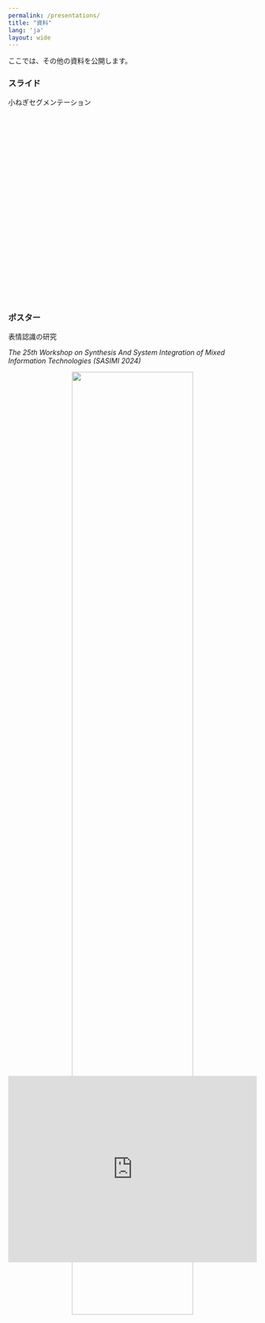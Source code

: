 ```yaml
---
permalink: /presentations/
title: "資料"
lang: 'ja'
layout: wide
---
```



ここでは、その他の資料を公開します。


### スライド
小ねぎセグメンテーション
<div style="
  position: relative;
  display:block;
  margin:0 auto;
  width: 100%;
  max-width:780px;
  max-height: 585px;
  padding-bottom: 75%;
  top: 50%;"
>
  <iframe 
    src="https://speakerdeck.com/player/f027bc23215946868b187e68bec91c37" title="小ねぎ調製位置検出のためのインスタンスセグメンテーション" 
    style="
      position: absolute;
      top: 0;
      left: 0%;
      width: 100%;
      height: 100%;
      max-width:780px;
      max-height: 585px;
      border: 0;
    "
  >
  </iframe>
</div>

### ポスター
表情認識の研究

*The 25th Workshop on Synthesis And System Integration of Mixed Information Technologies (SASIMI 2024)*
<div style="text-align: center;">
    <img src="{{ site.url }}{{ site.baseurl }}/assets/images/sasimi_poster.png" style="width: 70%;">
</div>


<div style="
  position: relative;
  display:block;
  margin:0 auto;
  width: 100%;
  max-width:780px;
  max-height: 585px;
  padding-bottom: 75%;
  top: 50%;"
>
  <iframe 
    src="https://speakerdeck.com/player/31712b81ffbe4805832711d6c3b4f209" title="DPUを用いたマルチタスクDNN表情認識システムのFPGA実装" 
    style="
      position: absolute;
      top: 0;
      left: 0%;
      width: 100%;
      height: 100%;
      max-width:780px;
      max-height: 585px;
      border: 0;
    "
  >
  </iframe>
</div>

